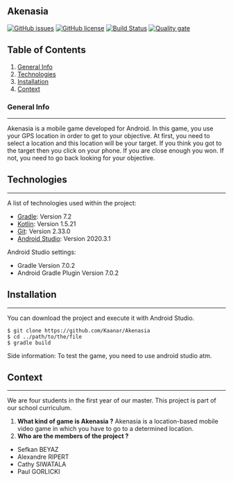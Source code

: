 ## Akenasia
[![GitHub issues](https://img.shields.io/github/issues/Kaanar/Akenasia)](https://github.com/Kaanar/Akenasia/issues)
[![GitHub license](https://img.shields.io/github/license/Kaanar/Akenasia)](https://github.com/Kaanar/Akenasia/blob/master/LICENSE)
[![Build Status](https://app.travis-ci.com/Kaanar/Akenasia.svg?branch=master)](https://app.travis-ci.com/Kaanar/Akenasia)
[![Quality gate](https://sonarcloud.io/api/project_badges/quality_gate?project=Kaanar_Akenasia)](https://sonarcloud.io/dashboard?id=Kaanar_Akenasia)
## Table of Contents
1. [General Info](#general-info)
2. [Technologies](#technologies)
3. [Installation](#installation)
4. [Context](#context)
### General Info
***
Akenasia is a mobile game developed for Android. In this game, you use your GPS location in order to get to your objective. At first, you need to select a location and this location will be your target. If you think you got to the target then you click on your phone. If you are close enough you won. If not, you need to go back looking for your objective.    

## Technologies
***
A list of technologies used within the project:
* [Gradle](https://gradle.org/): Version 7.2 
* [Kotlin](https://kotlinlang.org/): Version 1.5.21
* [Git](https://git-scm.com/): Version 2.33.0
* [Android Studio](https://developer.android.com/studio): Version 2020.3.1

Android Studio settings:
* Gradle Version 7.0.2
* Android Gradle Plugin Version 7.0.2

## Installation
***
You can download the project and execute it with Android Studio. 
```
$ git clone https://github.com/Kaanar/Akenasia
$ cd ../path/to/the/file
$ gradle build
```
Side information: To test the game, you need to use android studio atm.

## Context
***
We are four students in the first year of our master. This project is part of our school curriculum.


1. **What kind of game is Akenasia ?**
Akenasia is a location-based mobile video game in which you have to go to a determined location.
2. __Who are the members of the project ?__ 

* Sefkan BEYAZ
* Alexandre RIPERT
* Cathy SIWATALA
* Paul GORLICKI

